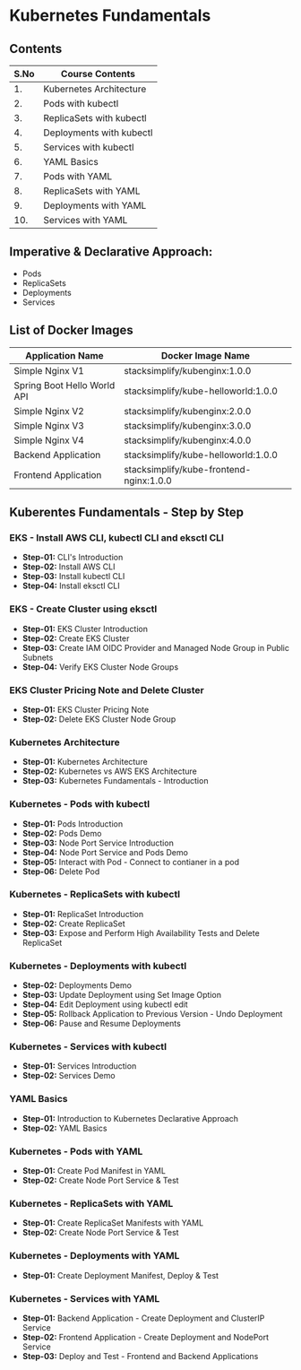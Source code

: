 # Kubernetes Fundamentals

## Contents

| S.No | Course Contents          |
| ---- | ------------------------ |
| 1.   | Kubernetes Architecture  |
| 2.   | Pods with kubectl        |
| 3.   | ReplicaSets with kubectl |
| 4.   | Deployments with kubectl |
| 5.   | Services with kubectl    |
| 6.   | YAML Basics              |
| 7.   | Pods with YAML           |
| 8.   | ReplicaSets with YAML    |
| 9.   | Deployments with YAML    |
| 10.  | Services with YAML       |

## Imperative & Declarative Approach:

- Pods
- ReplicaSets
- Deployments
- Services

## List of Docker Images

| Application Name            | Docker Image Name                       |
| --------------------------- | --------------------------------------- |
| Simple Nginx V1             | stacksimplify/kubenginx:1.0.0           |
| Spring Boot Hello World API | stacksimplify/kube-helloworld:1.0.0     |
| Simple Nginx V2             | stacksimplify/kubenginx:2.0.0           |
| Simple Nginx V3             | stacksimplify/kubenginx:3.0.0           |
| Simple Nginx V4             | stacksimplify/kubenginx:4.0.0           |
| Backend Application         | stacksimplify/kube-helloworld:1.0.0     |
| Frontend Application        | stacksimplify/kube-frontend-nginx:1.0.0 |

## Kuberentes Fundamentals - Step by Step

### EKS - Install AWS CLI, kubectl CLI and eksctl CLI

- **Step-01:** CLI's Introduction
- **Step-02:** Install AWS CLI
- **Step-03:** Install kubectl CLI
- **Step-04:** Install eksctl CLI

### EKS - Create Cluster using eksctl

- **Step-01:** EKS Cluster Introduction
- **Step-02:** Create EKS Cluster
- **Step-03:** Create IAM OIDC Provider and Managed Node Group in Public Subnets
- **Step-04:** Verify EKS Cluster Node Groups

### EKS Cluster Pricing Note and Delete Cluster

- **Step-01:** EKS Cluster Pricing Note
- **Step-02:** Delete EKS Cluster Node Group

### Kubernetes Architecture

- **Step-01:** Kubernetes Architecture
- **Step-02:** Kubernetes vs AWS EKS Architecture
- **Step-03:** Kubernetes Fundamentals - Introduction

### Kubernetes - Pods with kubectl

- **Step-01:** Pods Introduction
- **Step-02:** Pods Demo
- **Step-03:** Node Port Service Introduction
- **Step-04:** Node Port Service and Pods Demo
- **Step-05:** Interact with Pod - Connect to contianer in a pod
- **Step-06:** Delete Pod

### Kubernetes - ReplicaSets with kubectl

- **Step-01:** ReplicaSet Introduction
- **Step-02:** Create ReplicaSet
- **Step-03:** Expose and Perform High Availability Tests and Delete ReplicaSet

### Kubernetes - Deployments with kubectl

- **Step-02:** Deployments Demo
- **Step-03:** Update Deployment using Set Image Option
- **Step-04:** Edit Deployment using kubectl edit
- **Step-05:** Rollback Application to Previous Version - Undo Deployment
- **Step-06:** Pause and Resume Deployments

### Kubernetes - Services with kubectl

- **Step-01:** Services Introduction
- **Step-02:** Services Demo

### YAML Basics

- **Step-01:** Introduction to Kubernetes Declarative Approach
- **Step-02:** YAML Basics

### Kubernetes - Pods with YAML

- **Step-01:** Create Pod Manifest in YAML
- **Step-02:** Create Node Port Service & Test

### Kubernetes - ReplicaSets with YAML

- **Step-01:** Create ReplicaSet Manifests with YAML
- **Step-02:** Create Node Port Service & Test

### Kubernetes - Deployments with YAML

- **Step-01:** Create Deployment Manifest, Deploy & Test

### Kubernetes - Services with YAML

- **Step-01:** Backend Application - Create Deployment and ClusterIP Service
- **Step-02:** Frontend Application - Create Deployment and NodePort Service
- **Step-03:** Deploy and Test - Frontend and Backend Applications
